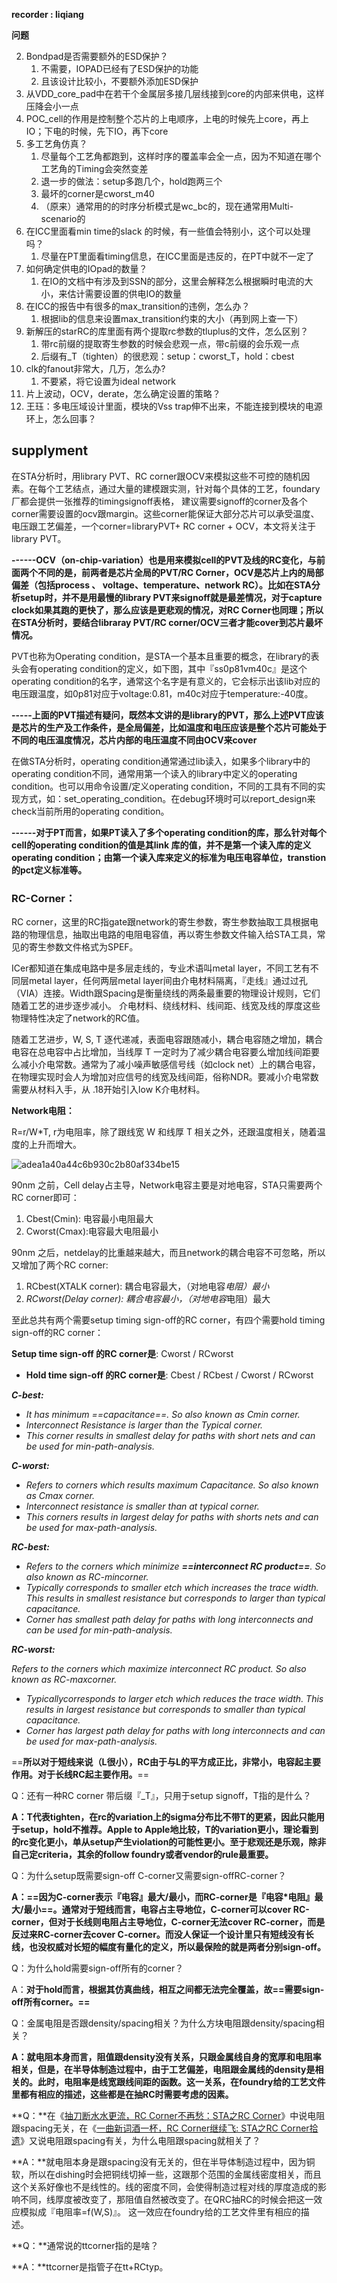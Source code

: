  **recorder : liqiang**

**问题**

2. Bondpad是否需要额外的ESD保护？
   1. 不需要，IOPAD已经有了ESD保护的功能
   2. 且该设计比较小，不要额外添加ESD保护
3. 从VDD_core_pad中在若干个金属层多接几层线接到core的内部来供电，这样压降会小一点
4. POC_cell的作用是控制整个芯片的上电顺序，上电的时候先上core，再上IO；下电的时候，先下IO，再下core
5. 多工艺角仿真？
   1. 尽量每个工艺角都跑到，这样时序的覆盖率会全一点，因为不知道在哪个工艺角的Timing会突然变差
   2. 退一步的做法：setup多跑几个，hold跑两三个
   3. 最坏的corner是cworst_m40
   4. （原来）通常用的的时序分析模式是wc_bc的，现在通常用Multi-scenario的
6. 在ICC里面看min time的slack 的时候，有一些值会特别小，这个可以处理吗？
   1. 尽量在PT里面看timing信息，在ICC里面是违反的，在PT中就不一定了
7. 如何确定供电的IOpad的数量？
   1. 在IO的文档中有涉及到SSN的部分，这里会解释怎么根据瞬时电流的大小，来估计需要设置的供电IO的数量
8. 在ICC的报告中有很多的max_transition的违例，怎么办？
   1. 根据lib的信息来设置max_transition约束的大小（再到网上查一下）
9. 新解压的starRC的库里面有两个提取rc参数的tluplus的文件，怎么区别？
   1. 带rc前缀的提取寄生参数的时候会悲观一点，带c前缀的会乐观一点
   2. 后缀有_T（tighten）的很悲观：setup：cworst_T，hold：cbest
10. clk的fanout非常大，几万，怎么办?
    1. 不要紧，将它设置为ideal network
11. 片上波动，OCV，derate，怎么确定设置的策略？
12. 王珏：多电压域设计里面，模块的Vss trap伸不出来，不能连接到模块的电源环上，怎么回事？



## supplyment

在STA分析时，用library PVT、RC corner跟OCV来模拟这些不可控的随机因素。在每个工艺结点，通过大量的建模跟实测，针对每个具体的工艺，foundary厂都会提供一张推荐的timingsignoff表格， 建议需要signoff的corner及各个corner需要设置的ocv跟margin。这些corner能保证大部分芯片可以承受温度、电压跟工艺偏差，一个corner=libraryPVT+ RC corner + OCV，本文将关注于library PVT。

**------OCV（on-chip-variation）也是用来模拟cell的PVT及线的RC变化，与前面两个不同的是，前两者是芯片全局的PVT/RC Corner，OCV是芯片上内的局部偏差（包括process 、 voltage、temperature、network RC）。比如在STA分析setup时，并不是用最慢的library PVT来signoff就是最差情况，对于capture clock如果其跑的更快了，那么应该是更悲观的情况，对RC Corner也同理；所以在STA分析时，要结合libraray PVT/RC corner/OCV三者才能cover到芯片最坏情况。**

PVT也称为Operating condition，是STA一个基本且重要的概念，在library的表头会有operating condition的定义，如下图，其中『ss0p81vm40c』是这个operating condition的名字，通常这个名字是有意义的，它会标示出该lib对应的电压跟温度，如0p81对应于voltage:0.81，m40c对应于temperature:-40度。

**-----上面的PVT描述有疑问，既然本文讲的是library的PVT，那么上述PVT应该是芯片的生产及工作条件，是全局偏差，比如温度和电压应该是整个芯片可能处于不同的电压温度情况，芯片内部的电压温度不同由OCV来cover**

在做STA分析时，operating condition通常通过lib读入，如果多个library中的operating condition不同，通常用第一个读入的library中定义的operating condition。也可以用命令设置/定义operating condition，不同的工具有不同的实现方式，如：set_operating_condition。在debug环境时可以report_design来check当前所用的operating condition。

**------对于PT而言，如果PT读入了多个operating condition的库，那么针对每个cell的operating condition的值是其link 库的值，并不是第一个读入库的定义operating condition；由第一个读入库来定义的标准为电压电容单位，transtion的pct定义标准等。**

### RC-Corner：

RC corner，这里的RC指gate跟network的寄生参数，寄生参数抽取工具根据电路的物理信息，抽取出电路的电阻电容值，再以寄生参数文件输入给STA工具，常见的寄生参数文件格式为SPEF。

ICer都知道在集成电路中是多层走线的，专业术语叫metal layer，不同工艺有不同层metal layer，任何两层metal layer间由介电材料隔离，『走线』通过过孔（VIA）连接。Width跟Spacing是衡量绕线的两条最重要的物理设计规则，它们随着工艺的进步逐步减小。 介电材料、绕线材料、线间距、线宽及线的厚度这些物理特性决定了network的RC值。

随着工艺进步，W, S, T 逐代递减，表面电容跟随减小，耦合电容随之增加，耦合电容在总电容中占比增加，当线厚 T 一定时为了减少耦合电容要么增加线间距要么减小介电常数。通常为了减小噪声敏感信号线（如clock net）上的耦合电容，在物理实现时会人为增加对应信号的线宽及线间距，俗称NDR。要减小介电常数需要从材料入手，从 .18开始引入low K介电材料。

**Network电阻：**

 R=r/W*T, r为电阻率，除了跟线宽 W 和线厚 T 相关之外，还跟温度相关，随着温度的上升而增大。

![adea1a40a44c6b930c2b80af334be15](https://i.loli.net/2020/06/15/xgyIknT5GvHERzA.png)

90nm 之前，Cell delay占主导，Network电容主要是对地电容，STA只需要两个RC corner即可：

1. Cbest(Cmin): 电容最小电阻最大
2. Cworst(Cmax):电容最大电阻最小

 90nm 之后，netdelay的比重越来越大，而且network的耦合电容不可忽略，所以又增加了两个RC corner:

1. RCbest(XTALK corner): 耦合电容最大，（对地电容*电阻）最小*
2. *RCworst(Delay corner): 耦合电容最小，（对地电容*电阻）最大

至此总共有两个需要setup timing sign-off的RC corner，有四个需要hold timing sign-off的RC corner：

 **Setup time sign-off 的RC corner是**: Cworst / RCworst

- **Hold time sign-off 的RC corner是**: Cbest / RCbest / Cworst / RCworst

 ***C-best:***

- *It has minimum ==capacitance==. So also known as Cmin corner.*
- *Interconnect Resistance is larger than the Typical corner.*
- *This corner results in smallest delay for paths with short nets and can be used for min-path-analysis.*

***C-worst:***

- *Refers to corners which results maximum Capacitance. So also known as Cmax corner.*
- *Interconnect resistance is smaller than at typical corner.*
- *This corners results in largest delay for paths with shorts nets and can be used for max-path-analysis.*

***RC-best:***

- *Refers to the corners which minimize **==interconnect RC product==**. So also known as RC-mincorner.*
- *Typically corresponds to smaller etch which increases the trace width. This results in smallest resistance but corresponds to larger than typical capacitance.*
- *Corner has smallest path delay for paths with long interconnects and can be used for min-path-analysis.*

***RC-worst:***

 *Refers to the corners which maximize interconnect RC product. So also known as RC-maxcorner.*

- *Typicallycorresponds to larger etch which reduces the trace width. This results in largest resistance but corresponds to smaller than typical capacitance.*
- *Corner has largest path delay for paths with long interconnects and can be used for max-path-analysis.*

==**所以对于短线来说（L很小），RC由于与L的平方成正比，非常小，电容起主要作用。对于长线RC起主要作用。**==

Q：还有一种RC corner 带后缀『_T』，只用于setup signoff，T指的是什么？

**A：T代表tighten，在rc的variation上的sigma分布比不带T的更紧，因此只能用于setup，hold不推荐。Apple to Apple地比较，T的variation更小，理论看到的rc变化更小，单从setup产生violation的可能性更小。至于悲观还是乐观，除非自己定criteria，其余的follow foundry或者vendor的rule最重要。**

Q：为什么setup既需要sign-off C-corner又需要sign-offRC-corner？

**A：==因为C-corner表示『电容』最大/最小，而RC-corner是『电容\*电阻』最大/最小==。通常对于短线而言，电容占主导地位，C-corner可以cover RC-corner，但对于长线则电阻占主导地位，C-corner无法cover RC-corner，而是反过来RC-corner去cover C-corner。而没人保证一个设计里只有短线没有长线，也没权威对长短的幅度有量化的定义，所以最保险的就是两者分别sign-off。**

Q：为什么hold需要sign-off所有的corner？

A：**对于hold而言，根据其仿真曲线，相互之间都无法完全覆盖，故==需要sign-off所有corner。==** 

Q：金属电阻是否跟density/spacing相关？为什么方块电阻跟density/spacing相关？

**A：就电阻本身而言，阻值跟density没有关系，只跟金属线自身的宽厚和电阻率相关，但是，在半导体制造过程中，由于工艺偏差，电阻跟金属线的density是相关的。此时，电阻率是线宽跟线间距的函数。这一关系，在foundry给的工艺文件里都有相应的描述，这些都是在抽RC时需要考虑的因素。**

**Q：**在《[抽刀断水水更流，RC Corner不再愁：STA之RC Corner](http://mp.weixin.qq.com/s?__biz=MzUzODczODg2NQ==&mid=2247484115&idx=1&sn=de99f27aadf58ea316c284dad9000b7c&chksm=fad26b0dcda5e21b8c9750f738b55053f695843a66c3c202ff0ba586c738f45aa270254c3722&scene=21#wechat_redirect)》中说电阻跟spacing无关，在《[一曲新词酒一杯，RC Corner继续飞: STA之RC Corner拾遗](http://mp.weixin.qq.com/s?__biz=MzUzODczODg2NQ==&mid=2247484135&idx=2&sn=bddc632850bd10c32b5688fd7af46218&chksm=fad26b39cda5e22f1c3970f8c8c2e1287c9492c526c4caf02b61f61faffdf829381c392d6ea1&scene=21#wechat_redirect)》又说电阻跟spacing有关，为什么电阻跟spacing就相关了？

**A：**就电阻本身是跟spacing没有无关的，但在半导体制造过程中，因为铜软，所以在dishing时会把铜线切掉一些，这跟那个范围的金属线密度相关，而且这个关系好像也不是线性的。线的密度不同，会使得制造过程对线的厚度造成的影响不同，线厚度被改变了，那阻值自然被改变了。在QRC抽RC的时候会把这一效应模拟成『电阻率=f(W,S)』。 这一效应在foundry给的工艺文件里有相应的描述。

**Q：**通常说的ttcorner指的是啥？

**A：**ttcorner是指管子在tt+RCtyp。
